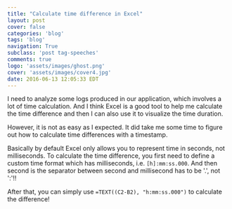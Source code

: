 ```yaml
---
title: "Calculate time difference in Excel"
layout: post
cover: false
categories: 'blog'
tags: 'blog'
navigation: True
subclass: 'post tag-speeches'
comments: true
logo: 'assets/images/ghost.png'
cover: 'assets/images/cover4.jpg'
date: 2016-06-13 12:05:33 EDT
---
```


I need to analyze some logs produced in our application, which involves a lot of time calculation. And I think Excel is a good tool to help me calculate the time difference and then I can also use it to visualize the time duration.

However, it is not as easy as I expected. It did take me some time to figure out how to calculate time differences with a timestamp. 

Basically by default Excel only allows you to represent time in seconds, not milliseconds. To calculate the time difference, you first need to define a custom time format which has milliseconds, i.e. `[h]:mm:ss.000`. And then second is the separator between second and millisecond has to be '.', not ':'!!

After that, you can simply use `=TEXT((C2-B2), "h:mm:ss.000")` to calculate the difference! 
